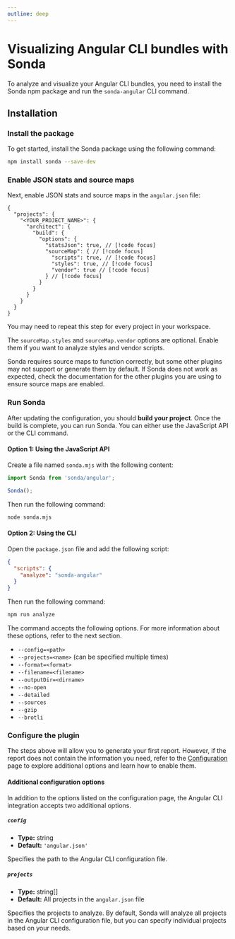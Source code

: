 ```yaml
---
outline: deep
---
```


# Visualizing Angular CLI bundles with Sonda

To analyze and visualize your Angular CLI bundles, you need to install the Sonda npm package and run the `sonda-angular` CLI command.

## Installation

### Install the package

To get started, install the Sonda package using the following command:

```bash
npm install sonda --save-dev
```

### Enable JSON stats and source maps

Next, enable JSON stats and source maps in the `angular.json` file:

```js{7-12}
{
  "projects": {
    "<YOUR_PROJECT_NAME>": {
      "architect": {
        "build": {
          "options": {
            "statsJson": true, // [!code focus]
            "sourceMap": { // [!code focus]
              "scripts": true, // [!code focus]
              "styles": true, // [!code focus]
              "vendor": true // [!code focus]
            } // [!code focus]
          }
        }
      }
    }
  }
}
```

You may need to repeat this step for every project in your workspace.

The `sourceMap.styles` and `sourceMap.vendor` options are optional. Enable them if you want to analyze styles and vendor scripts.

Sonda requires source maps to function correctly, but some other plugins may not support or generate them by default. If Sonda does not work as expected, check the documentation for the other plugins you are using to ensure source maps are enabled.

### Run Sonda

After updating the configuration, you should **build your project**. Once the build is complete, you can run Sonda. You can either use the JavaScript API or the CLI command.

#### Option 1: Using the JavaScript API

Create a file named `sonda.mjs` with the following content:

```js
import Sonda from 'sonda/angular';

Sonda();
```

Then run the following command:

```bash
node sonda.mjs
```

#### Option 2: Using the CLI

Open the `package.json` file and add the following script:

```json
{
  "scripts": {
    "analyze": "sonda-angular"
  }
}
```

Then run the following command:

```bash
npm run analyze
```

The command accepts the following options. For more information about these options, refer to the next section.

* `--config=<path>`
* `--projects=<name>` (can be specified multiple times)
* `--format=<format>`
* `--filename=<filename>`
* `--outputDir=<dirname>`
* `--no-open`
* `--detailed`
* `--sources`
* `--gzip`
* `--brotli`

### Configure the plugin

The steps above will allow you to generate your first report. However, if the report does not contain the information you need, refer to the [Configuration](/configuration) page to explore additional options and learn how to enable them.

#### Additional configuration options

In addition to the options listed on the configuration page, the Angular CLI integration accepts two additional options.

##### `config`

* **Type:** string
* **Default:** `'angular.json'`

Specifies the path to the Angular CLI configuration file.

##### `projects`

* **Type:** string[]
* **Default:** All projects in the `angular.json` file

Specifies the projects to analyze. By default, Sonda will analyze all projects in the Angular CLI configuration file, but you can specify individual projects based on your needs.
